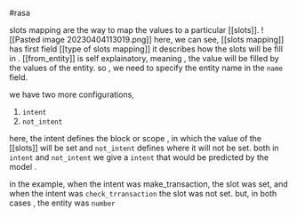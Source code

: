 #rasa 

slots mapping are the way to map the values to a particular [[slots]].
![[Pasted image 20230404113019.png]]
here, we can see, [[slots mapping]] has first field [[type of slots mapping]] it describes how the slots will be fill in . [[from_entity]]  is self explainatory, meaning , the value will be filled by the values of the entity. so , we need to specify the entity name in the `name` field. 

we have two more configurations, 
1. `intent`
2. `not_intent`

here, the intent defines the block or scope , in which the value of the [[slots]] will be set and `not_intent` defines where it will not be set. both in `intent` and `not_intent` we give a `intent` that would be predicted by the model . 

in the example, when the intent was make_transaction, the slot was set, and when the intent was `check_trransaction` the slot was not set. but, in both cases , the entity was `number`
